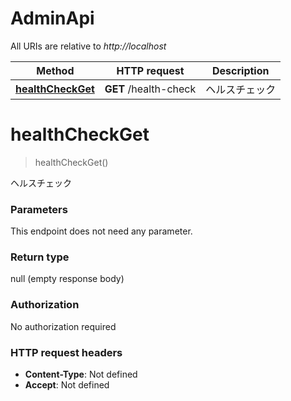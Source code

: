 # AdminApi

All URIs are relative to *http://localhost*

Method | HTTP request | Description
------------- | ------------- | -------------
[**healthCheckGet**](AdminApi.md#healthCheckGet) | **GET** /health-check | ヘルスチェック


<a name="healthCheckGet"></a>
# **healthCheckGet**
> healthCheckGet()

ヘルスチェック

### Parameters
This endpoint does not need any parameter.

### Return type

null (empty response body)

### Authorization

No authorization required

### HTTP request headers

- **Content-Type**: Not defined
- **Accept**: Not defined

